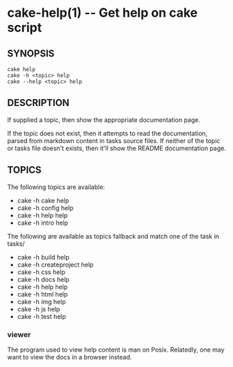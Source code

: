 cake-help(1) -- Get help on cake script
=======================================

## SYNOPSIS

    cake help
    cake -h <topic> help
    cake --help <topic> help

## DESCRIPTION

If supplied a topic, then show the appropriate documentation page.

If the topic does not exist, then it attempts to read the documentation, parsed
from markdown content in tasks source files. If neither of the topic or tasks file
doesn't exists, then it'll show the README documentation page.

## TOPICS

The following topics are available: 

* cake -h cake help
* cake -h config help
* cake -h help help
* cake -h intro help 

The following are available as topics fallback and match one of the task in tasks/
 
* cake -h build help
* cake -h createproject help
* cake -h css help
* cake -h docs help
* cake -h help help
* cake -h html help
* cake -h img help
* cake -h js help
* cake -h test help

### viewer

The program used to view help content is man on Posix. Relatedly, one may want to view the
docs in a browser instead.

